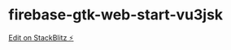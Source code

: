 # firebase-gtk-web-start-vu3jsk

[Edit on StackBlitz ⚡️](https://stackblitz.com/edit/firebase-gtk-web-start-vu3jsk)